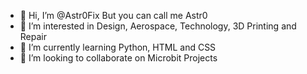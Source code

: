 - 👋 Hi, I’m @Astr0Fix But you can call me Astr0
- 👀 I’m interested in Design, Aerospace, Technology, 3D Printing and Repair
- 🌱 I’m currently learning Python, HTML and CSS
- 💞️ I’m looking to collaborate on Microbit Projects


<!---
Astr0-Space/Astr0Fix is a ✨ special ✨ repository because its `README.md` (this file) appears on your GitHub profile.
You can click the Preview link to take a look at your changes.
--->
